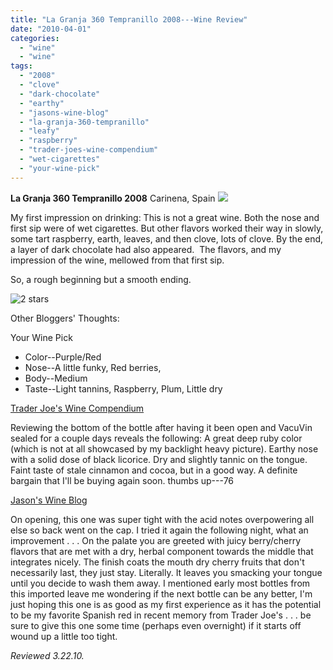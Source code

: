 ```yaml
---
title: "La Granja 360 Tempranillo 2008---Wine Review"
date: "2010-04-01"
categories:
  - "wine"
  - "wine"
tags:
  - "2008"
  - "clove"
  - "dark-chocolate"
  - "earthy"
  - "jasons-wine-blog"
  - "la-granja-360-tempranillo"
  - "leafy"
  - "raspberry"
  - "trader-joes-wine-compendium"
  - "wet-cigarettes"
  - "your-wine-pick"
---
```


**La Granja 360 Tempranillo 2008** Carinena, Spain ![](http://www.rebeccagomezfarrell.com/gourmez/photos/lagranja.jpg)

My first impression on drinking: This is not a great wine. Both the nose and first sip were of wet cigarettes. But other flavors worked their way in slowly, some tart raspberry, earth, leaves, and then clove, lots of clove. By the end, a layer of dark chocolate had also appeared.  The flavors, and my impression of the wine, mellowed from that first sip.

So, a rough beginning but a smooth ending.




<div class="caption">

![2 stars](http://www.rebeccagomezfarrell.com/wp-content/uploads/2009/02/rating_chicken11.gif "rating_chicken11")</div>
  Other Bloggers' Thoughts:

[](http://yourwinepick.com/2010/01/29/2008-la-granja-360-tempranillo/)Your Wine Pick

- Color--Purple/Red
- Nose--A little funky, Red berries,
- Body--Medium
- Taste--Light tannins, Raspberry, Plum, Little dry

[Trader Joe's Wine Compendium](http://traderjoeswine.blogspot.com/2009/08/2008-la-granja-360-tempranillo-399.html)

Reviewing the bottom of the bottle after having it been open and VacuVin sealed for a couple days reveals the following: A great deep ruby color (which is not at all showcased by my backlight heavy picture). Earthy nose with a solid dose of black licorice. Dry and slightly tannic on the tongue. Faint taste of stale cinnamon and cocoa, but in a good way. A definite bargain that I'll be buying again soon. thumbs up---76

[Jason's Wine Blog](http://jasonswineblog.com/2009/08/20/2008-la-granja-tempranillo/)

On opening, this one was super tight with the acid notes overpowering all else so back went on the cap. I tried it again the following night, what an improvement . . . On the palate you are greeted with juicy berry/cherry flavors that are met with a dry, herbal component towards the middle that integrates nicely. The finish coats the mouth dry cherry fruits that don't necessarily last, they just stay. Literally. It leaves you smacking your tongue until you decide to wash them away. I mentioned early most bottles from this imported leave me wondering if the next bottle can be any better, I'm just hoping this one is as good as my first experience as it has the potential to be my favorite Spanish red in recent memory from Trader Joe's . . . be sure to give this one some time (perhaps even overnight) if it starts off wound up a little too tight.

_Reviewed 3.22.10._
